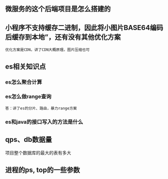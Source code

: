 ## 微服务的这个后端项目是怎么搭建的

## 小程序不支持缓存二进制，因此将小图片BASE64编码后缓存到本地”，还有没有其他优化方案

    优化方案是CDN，讲了CDN大概原理。图片压缩也可

## es相关知识点
### es怎么聚合计算

### es怎么做range查询
    
    答：讲了es的分片、路由，暴力range方案

### es和java的接口写入的方法是什么

## qps、db数据量

项目整个数据库的最大的表有多大

## 进程的ps, top的一些参数